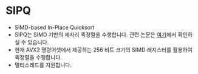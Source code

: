 # SIPQ
 - SIMD-based In-Place Quicksort
 - SIPQ는 SIMD 기반의 제자리 퀵정렬을 수행합니다. 관련 논문은 [여기](https://lib.koreatech.ac.kr/#/search/detail/742017)에서 확인하실 수 있습니다.
 - 현재 AVX2 명령어셋에서 제공하는 256 비트 크기의 SIMD 레지스터를 활용하여 퀵정렬을 수행합니다.
 - 멀티스레드를 지원합니다.
